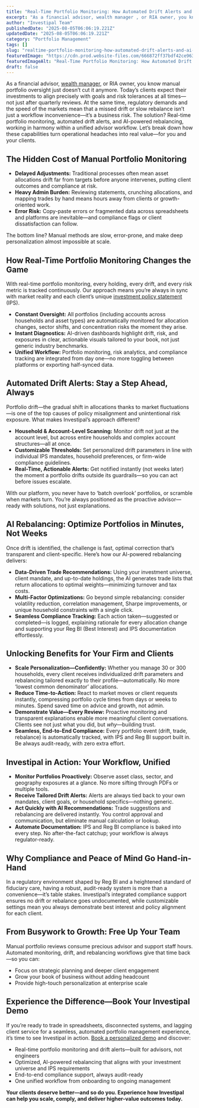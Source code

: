 ```yaml
---
title: "Real-Time Portfolio Monitoring: How Automated Drift Alerts and AI Rebalancing Enhance Client Outcomes"
excerpt: "As a financial advisor, wealth manager , or RIA owner, you know manual portfolio oversight just doesn’t cut it anymore."
author: "Investipal Team"
publishedDate: "2025-08-05T06:06:19.221Z"
updatedDate: "2025-08-05T06:06:19.221Z"
category: "Portfolio Management"
tags: []
slug: "realtime-portfolio-monitoring-how-automated-drift-alerts-and-ai-rebalancing-enhance-client-outcomes"
featuredImage: "https://cdn.prod.website-files.com/666872ff37bdf42ce9637d77/6864dd7b2a65cdb3dd2ea6eb_pexels-photo-6770610.jpeg"
featuredImageAlt: "Real-Time Portfolio Monitoring: How Automated Drift Alerts and AI Rebalancing Enhance Client Outcomes"
draft: false
---
```

<p>As a financial advisor, <a href="/segments/wealth-managers">wealth manager</a>, or RIA owner, you know manual portfolio oversight just doesn’t cut it anymore. Today’s clients expect their investments to align precisely with goals and risk tolerances at all times—not just after quarterly reviews. At the same time, regulatory demands and the speed of the markets mean that a missed drift or slow rebalance isn’t just a workflow inconvenience—it’s a business risk. The solution? Real-time portfolio monitoring, automated drift alerts, and AI-powered rebalancing, working in harmony within a unified advisor workflow. Let’s break down how these capabilities turn operational headaches into real value—for you and your clients.</p>

<h2>The Hidden Cost of Manual Portfolio Monitoring</h2>
<ul><li><strong>Delayed Adjustments:</strong> Traditional processes often mean asset allocations drift far from targets before anyone intervenes, putting client outcomes and compliance at risk.</li><li><strong>Heavy Admin Burden:</strong> Reviewing statements, crunching allocations, and mapping trades by hand means hours away from clients or growth-oriented work.</li><li><strong>Error Risk:</strong> Copy-paste errors or fragmented data across spreadsheets and platforms are inevitable—and compliance flags or client dissatisfaction can follow.</li></ul>

<p>The bottom line? Manual methods are slow, error-prone, and make deep personalization almost impossible at scale.</p>

<h2>How Real-Time Portfolio Monitoring Changes the Game</h2>
<p>With real-time portfolio monitoring, every holding, every drift, and every risk metric is tracked continuously. Our approach means you’re always in sync with market reality and each client’s unique <a href="/features/investment-policy-statements">investment policy statement</a> (IPS).</p>
<ul><li><strong>Constant Oversight:</strong> All portfolios (including accounts across households and asset types) are automatically monitored for allocation changes, sector shifts, and concentration risks the moment they arise.</li><li><strong>Instant Diagnostics:</strong> AI-driven dashboards highlight drift, risk, and exposures in clear, actionable visuals tailored to your book, not just generic industry benchmarks.</li><li><strong>Unified Workflow:</strong> Portfolio monitoring, risk analytics, and compliance tracking are integrated from day one—no more toggling between platforms or exporting half-synced data.</li></ul>

<h2>Automated Drift Alerts: Stay a Step Ahead, Always</h2>
<p>Portfolio drift—the gradual shift in allocations thanks to market fluctuations—is one of the top causes of policy misalignment and unintentional risk exposure. What makes Investipal’s approach different?</p>
<ul><li><strong>Household & Account-Level Scanning:</strong> Monitor drift not just at the account level, but across entire households and complex account structures—all at once.</li><li><strong>Customizable Thresholds:</strong> Set personalized drift parameters in line with individual IPS mandates, household preferences, or firm-wide compliance guidelines.</li><li><strong>Real-Time, Actionable Alerts:</strong> Get notified instantly (not weeks later) the moment a portfolio drifts outside its guardrails—so you can act before issues escalate.</li></ul>

<p>With our platform, you never have to ‘batch overlook’ portfolios, or scramble when markets turn. You’re always positioned as the proactive advisor—ready with solutions, not just explanations.</p>

<h2>AI Rebalancing: Optimize Portfolios in Minutes, Not Weeks</h2>
<p>Once drift is identified, the challenge is fast, optimal correction that’s transparent and client-specific. Here’s how our AI-powered rebalancing delivers:</p>
<ul><li><strong>Data-Driven Trade Recommendations:</strong> Using your investment universe, client mandate, and up-to-date holdings, the AI generates trade lists that return allocations to optimal weights—minimizing turnover and tax costs.</li><li><strong>Multi-Factor Optimizations:</strong> Go beyond simple rebalancing: consider volatility reduction, correlation management, Sharpe improvements, or unique household constraints with a single click.</li><li><strong>Seamless Compliance Tracking:</strong> Each action taken—suggested or completed—is logged, explaining rationale for every allocation change and supporting your Reg BI (Best Interest) and IPS documentation effortlessly.</li></ul>

<h2>Unlocking Benefits for Your Firm and Clients</h2>
<ul><li><strong>Scale Personalization—Confidently:</strong> Whether you manage 30 or 300 households, every client receives individualized drift parameters and rebalancing tailored exactly to their profile—automatically. No more ‘lowest common denominator’ allocations.</li><li><strong>Reduce Time-to-Action:</strong> React to market moves or client requests instantly, compressing portfolio cycle times from days or weeks to minutes. Spend saved time on advice and growth, not admin.</li><li><strong>Demonstrate Value—Every Review:</strong> Proactive monitoring and transparent explanations enable more meaningful client conversations. Clients see not just what you did, but <em>why</em>—building trust.</li><li><strong>Seamless, End-to-End Compliance:</strong> Every portfolio event (drift, trade, rebalance) is automatically tracked, with IPS and Reg BI support built in. Be always audit-ready, with zero extra effort.</li></ul>

<h2>Investipal in Action: Your Workflow, Unified</h2>
<ul><li><strong>Monitor Portfolios Proactively:</strong> Observe asset class, sector, and geography exposures at a glance. No more sifting through PDFs or multiple tools.</li><li><strong>Receive Tailored Drift Alerts:</strong> Alerts are always tied back to your own mandates, client goals, or household specifics—nothing generic.</li><li><strong>Act Quickly with AI Recommendations:</strong> Trade suggestions and rebalancing are delivered instantly. You control approval and communication, but eliminate manual calculation or lookup.</li><li><strong>Automate Documentation:</strong> IPS and Reg BI compliance is baked into every step. No after-the-fact catchup; your workflow is always regulator-ready.</li></ul>

<h2>Why Compliance and Peace of Mind Go Hand-in-Hand</h2>
<p>In a regulatory environment shaped by Reg BI and a heightened standard of fiduciary care, having a robust, audit-ready system is more than a convenience—it’s table stakes. Investipal’s integrated compliance support ensures no drift or rebalance goes undocumented, while customizable settings mean you always demonstrate best interest and policy alignment for each client.</p>

<h2>From Busywork to Growth: Free Up Your Team</h2>
<p>Manual portfolio reviews consume precious advisor and support staff hours. Automated monitoring, drift, and rebalancing workflows give that time back—so you can:</p>
<ul><li>Focus on strategic planning and deeper client engagement</li><li>Grow your book of business without adding headcount</li><li>Provide high-touch personalization at enterprise scale</li></ul>

<h2>Experience the Difference—Book Your Investipal Demo</h2>
<p>If you’re ready to trade in spreadsheets, disconnected systems, and lagging client service for a seamless, automated portfolio management experience, it’s time to see Investipal in action. <a href="/book-a-demo" target="_blank">Book a personalized demo</a> and discover:</p>
<ul><li>Real-time portfolio monitoring and drift alerts—built for advisors, not engineers</li><li>Optimized, AI-powered rebalancing that aligns with your investment universe and IPS requirements</li><li>End-to-end compliance support, always audit-ready</li><li>One unified workflow from onboarding to ongoing management</li></ul>
<p><strong>Your clients deserve better—and so do you. Experience how Investipal can help you scale, comply, and deliver higher-value outcomes today.</strong></p>